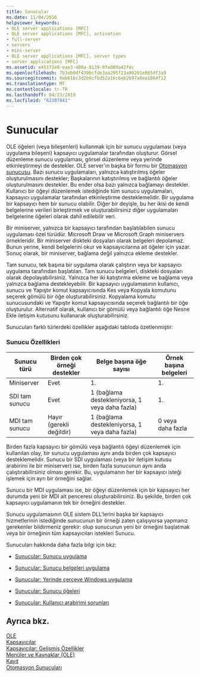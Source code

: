 ```yaml
---
title: Sunucular
ms.date: 11/04/2016
helpviewer_keywords:
- OLE server applications [MFC]
- OLE server applications [MFC], activation
- full-server
- servers
- mini-server
- OLE server applications [MFC], server types
- server applications [MFC]
ms.assetid: e45172e8-eae3-400a-8139-0fa009a42fdc
ms.openlocfilehash: 7b1eb0df439bcfde3aa295f23a90291e865df3a9
ms.sourcegitcommit: 0ab61bc3d2b6cfbd52a16c6ab2b97a8ea1864f12
ms.translationtype: MT
ms.contentlocale: tr-TR
ms.lasthandoff: 04/23/2019
ms.locfileid: "62307841"
---
```

# <a name="servers"></a>Sunucular

OLE öğeleri (veya bileşenleri) kullanmak için bir sunucu uygulaması (veya uygulama bileşeni) kapsayıcı uygulamalar tarafından oluşturur. Görsel düzenleme sunucu uygulaması, görsel düzenleme veya yerinde etkinleştirmeyi de destekler. OLE server'ın başka bir formu bir [Otomasyon sunucusu](../mfc/automation-servers.md). Bazı sunucu uygulamaları, yalnızca katıştırılmış öğeler oluşturulmasını destekler; Başkalarının katıştırılmış ve bağlantılı öğeler oluşturulmasını destekler. Bu ender olsa bazı yalnızca bağlamayı destekler. Kullanıcı bir öğeyi düzenlemek istediğinde tüm sunucu uygulamaları, kapsayıcı uygulamalar tarafından etkinleştirme desteklemelidir. Bir uygulama bir kapsayıcı hem bir sunucu olabilir. Diğer bir deyişle, bu her ikisi de kendi belgelerine verileri birleştirmek ve oluşturabilirsiniz diğer uygulamaları belgelerine öğeleri olarak dahil edilebilir veri.

Bir miniserver, yalnızca bir kapsayıcı tarafından başlatılabilen sunucu uygulaması özel türüdür. Microsoft Draw ve Microsoft Graph miniservers örnekleridir. Bir miniserver diskteki dosyaları olarak belgeleri depolamaz. Bunun yerine, kendi belgelerini okur ve kapsayıcılarına ait öğeler için yazar. Sonuç olarak, bir miniserver, bağlama değil yalnızca ekleme destekler.

Tam sunucu, tek başına bir uygulama olarak çalıştırın veya bir kapsayıcı uygulama tarafından başlatılan. Tam sunucu belgeleri, diskteki dosyaları olarak depolayabilirsiniz. Yalnızca her iki katıştırma ekleme ve bağlama veya yalnızca bağlama destekleyebilir. Bir kapsayıcı uygulamasının kullanıcı, sunucu ve Yapıştır komut kapsayıcısında Kes veya Kopyala komutunu seçerek gömülü bir öğe oluşturabilirsiniz. Kopyalama komutu sunucusundaki ve Yapıştır komut kapsayıcısında seçerek bağlantılı bir öğe oluşturulur. Alternatif olarak, kullanıcı bir gömülü veya bağlantılı öğe Nesne Ekle iletişim kutusunu kullanarak oluşturabilirsiniz.

Sunucuları farklı türlerdeki özellikler aşağıdaki tabloda özetlenmiştir:

### <a name="server-characteristics"></a>Sunucu Özellikleri

|Sunucu türü|Birden çok örneği destekler|Belge başına öğe sayısı|Örnek başına belgeleri|
|--------------------|---------------------------------|------------------------|----------------------------|
|Miniserver|Evet|1.|1.|
|SDI tam sunucu|Evet|1 (bağlama destekleniyorsa, 1 veya daha fazla)|1.|
|MDI tam sunucu|Hayır (gerekli değildir)|1 (bağlama destekleniyorsa, 1 veya daha fazla)|0 veya daha fazla|

Birden fazla kapsayıcı bir gömülü veya bağlantılı öğeyi düzenlemek için kullanılan olay, bir sunucu uygulaması aynı anda birden çok kapsayıcı desteklemelidir. Sunucu bir SDI uygulaması (veya bir iletişim kutusu arabirimi ile bir miniserver) ise, birden fazla sunucunun aynı anda çalıştırabilirsiniz olması gerekir. Bu, uygulamanın her bir kapsayıcı isteği işlemek için ayrı bir örneğini sağlar.

Sunucu bir MDI uygulaması ise, bir öğeyi düzenlemek için bir kapsayıcı her durumda yeni bir MDI alt penceresi oluşturabilirsiniz. Bu şekilde, birden çok kapsayıcı uygulamanın tek bir örneğini destekler.

Sunucu uygulamasının OLE sistem DLL'lerini başka bir kapsayıcı hizmetlerinin istediğinde sunucunun bir örneği zaten çalışıyorsa yapmanız gerekenler bildirmeniz gerekir: olup sunucunun yeni bir örneğini başlatmak veya bir örneğinin tüm kapsayıcıları istekleri Sunucu.

Sunucuları hakkında daha fazla bilgi için bkz:

- [Sunucular: Sunucu uygulama](../mfc/servers-implementing-a-server.md)

- [Sunucular: Sunucu belgeleri uygulama](../mfc/servers-implementing-server-documents.md)

- [Sunucular: Yerinde çerçeve Windows uygulama](../mfc/servers-implementing-in-place-frame-windows.md)

- [Sunucular: Sunucu öğeleri](../mfc/servers-server-items.md)

- [Sunucular: Kullanıcı arabirimi sorunları](../mfc/servers-user-interface-issues.md)

## <a name="see-also"></a>Ayrıca bkz.

[OLE](../mfc/ole-in-mfc.md)<br/>
[Kapsayıcılar](../mfc/containers.md)<br/>
[Kapsayıcılar: Gelişmiş Özellikler](../mfc/containers-advanced-features.md)<br/>
[Menüler ve Kaynaklar (OLE)](../mfc/menus-and-resources-ole.md)<br/>
[Kayıt](../mfc/registration.md)<br/>
[Otomasyon Sunucuları](../mfc/automation-servers.md)
